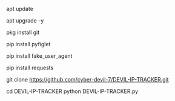 apt update 

apt upgrade -y

pkg install git 

pip install pyfiglet

pip install fake_user_agent

pip install requests

git clone https://github.com/cyber-devil-7/DEVIL-IP-TRACKER.git 

cd DEVIL-IP-TRACKER 
python DEVIL-IP-TRACKER.py

